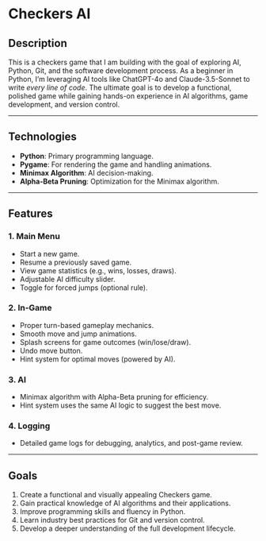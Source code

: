 # Checkers AI

## Description
This is a checkers game that I am building with the goal of exploring AI, Python, Git, and the software development process. As a beginner in Python, I’m leveraging AI tools like ChatGPT-4o and Claude-3.5-Sonnet to write *every line of code*. The ultimate goal is to develop a functional, polished game while gaining hands-on experience in AI algorithms, game development, and version control.

---

## Technologies
- **Python**: Primary programming language.  
- **Pygame**: For rendering the game and handling animations.  
- **Minimax Algorithm**: AI decision-making.  
- **Alpha-Beta Pruning**: Optimization for the Minimax algorithm.

---

## Features

### 1. Main Menu
- Start a new game.  
- Resume a previously saved game.  
- View game statistics (e.g., wins, losses, draws).  
- Adjustable AI difficulty slider.  
- Toggle for forced jumps (optional rule).

### 2. In-Game
- Proper turn-based gameplay mechanics.  
- Smooth move and jump animations.  
- Splash screens for game outcomes (win/lose/draw).  
- Undo move button.  
- Hint system for optimal moves (powered by AI).

### 3. AI
- Minimax algorithm with Alpha-Beta pruning for efficiency.  
- Hint system uses the same AI logic to suggest the best move.  

### 4. Logging
- Detailed game logs for debugging, analytics, and post-game review.

---

## Goals
1. Create a functional and visually appealing Checkers game.  
2. Gain practical knowledge of AI algorithms and their applications.  
3. Improve programming skills and fluency in Python.  
4. Learn industry best practices for Git and version control.  
5. Develop a deeper understanding of the full development lifecycle.